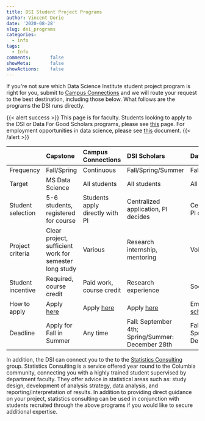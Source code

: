 ```yaml
---
title: DSI Student Project Programs
author: Vincent Dorie
date: '2020-08-28'
slug: dsi_programs
categories:
  - info
tags:
  - Info
comments:       false
showMeta:       false
showActions:    false
---
```


If you're not sure which Data Science Institute student project program is right for you, submit to [Campus Connections](https://datascience.columbia.edu/outreach/campus-connections/) and we will route your request to the best destination, including those below. What follows are the programs the DSI runs directly.

{{< alert success >}}
This page is for faculty. Students looking to apply to the DSI or Data For Good Scholars programs, please see [this](/2020/09/call-for-student-applications-dsi-scholars-fall-2020/) page. For employment opportunities in data science, please see [this](https://docs.google.com/document/d/1BDFmDLDnWHu1gNzFe7ncQoAdSENctesEUiCNqELUgGA) document.
{{< /alert >}}

|                   | Capstone           | Campus Connections  | DSI Scholars | Data For Good |
| :---------------- |:------------------ | :------------------ | :----------- | :------------ |
| Frequency         | Fall/Spring        | Continuous          | Fall/Spring/Summer | Fall/Spring/Summer |
| Target            | MS Data Science    | All students        | All students | All students |
| Student selection | 5-6 students, registered for course | Students apply directly with PI | Centralized application, PI decides | Centralized application, PI decides |
| Project criteria  | Clear project, sufficient work for semester long study | Various | Research internship, mentoring | Volunteer, social good |
| Student incentive | Required, course credit | Paid work, course credit | Research experience | Social good |
| How to apply      | Apply [here](https://docs.google.com/forms/d/e/1FAIpQLScIC05KP4uoZAXoJ12gjVK2a2-ArhUAQUat4DQKTi4eZFLrUw/viewform) | Apply [here](https://datascience.columbia.edu/outreach/campus-connections/) | Apply [here](https://docs.google.com/forms/d/e/1FAIpQLScXsKgdf08Mv-8Q1mX23TUW-btopOZwq1Sj5YvpH2tVEEXmoA/viewform?usp=sf_link) | Email [dsi-scholars@columbia.edu](mailto:dsi-scholars@columbia.edu) |
| Deadline | Apply for Fall in Summer | Any time | Fall: September 4th; Spring/Summer: December 28th | Fall: September 4th; Spring/Summer: December 28th | 

In addition, the DSI can connect you to the to the [Statistics Consulting](http://stat.columbia.edu/consulting-information/) group. Statistics Consulting is a service offered year round to the Columbia community, connecting you with a highly trained student supervised by department faculty. They offer advice in statistical areas such as: study design, development of analysis strategy, data analysis, and reporting/interpretation of results. In addition to providing direct guidance on your project, statistics consulting can be used in conjunction with students recruited through the above programs if you would like to secure additional expertise.

